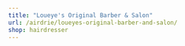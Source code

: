 ```yaml
---
title: "Loueye's Original Barber & Salon"
url: /airdrie/loueyes-original-barber-and-salon/
shop: hairdresser
---
```

